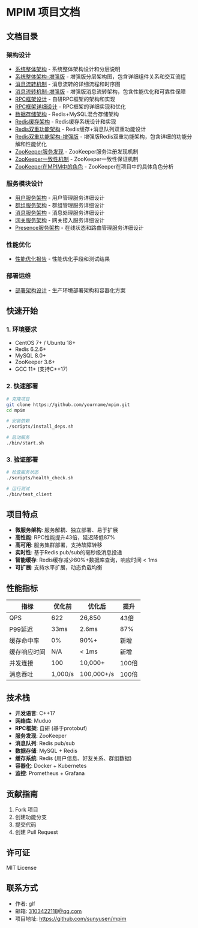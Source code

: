 # MPIM 项目文档

## 文档目录

### 架构设计
- [系统整体架构](architecture/overview.md) - 系统整体架构设计和分层说明
- [系统整体架构-增强版](architecture/overview-enhanced.md) - 增强版分层架构图，包含详细组件关系和交互流程
- [消息流转机制](architecture/message-flow.md) - 消息流转的详细流程和时序图
- [消息流转机制-增强版](architecture/message-flow-enhanced.md) - 增强版消息流转架构，包含性能优化和可靠性保障
- [RPC框架设计](architecture/rpc-framework.md) - 自研RPC框架的架构和实现
- [RPC框架详细设计](architecture/rpc-framework-detailed.md) - RPC框架的详细实现和优化
- [数据存储架构](architecture/data-storage.md) - Redis+MySQL混合存储架构
- [Redis缓存架构](architecture/redis-cache-architecture.md) - Redis缓存系统设计和实现
- [Redis双重功能架构](architecture/redis-dual-function-architecture.md) - Redis缓存+消息队列双重功能设计
- [Redis双重功能架构-增强版](architecture/redis-dual-function-enhanced.md) - 增强版Redis双重功能架构，包含详细的功能分解和性能优化
- [ZooKeeper服务发现](architecture/zookeeper-service-discovery.md) - ZooKeeper服务注册发现机制
- [ZooKeeper一致性机制](architecture/zookeeper-consistency-mechanism.md) - ZooKeeper一致性保证机制
- [ZooKeeper在MPIM中的角色](architecture/zookeeper-role-in-mpim.md) - ZooKeeper在项目中的具体角色分析

### 服务模块设计
- [用户服务架构](architecture/user-service-architecture.md) - 用户管理服务详细设计
- [群组服务架构](architecture/group-service-architecture.md) - 群组管理服务详细设计
- [消息服务架构](architecture/message-service-architecture.md) - 消息处理服务详细设计
- [网关服务架构](architecture/gateway-service-architecture.md) - 网关接入服务详细设计
- [Presence服务架构](architecture/presence-service-architecture.md) - 在线状态和路由管理服务详细设计

### 性能优化
- [性能优化报告](performance/optimization.md) - 性能优化手段和测试结果

### 部署运维
- [部署架构设计](deployment/architecture.md) - 生产环境部署架构和容器化方案

## 快速开始

### 1. 环境要求
- CentOS 7+ / Ubuntu 18+
- Redis 6.2.6+
- MySQL 8.0+
- ZooKeeper 3.6+
- GCC 11+ (支持C++17)

### 2. 快速部署
```bash
# 克隆项目
git clone https://github.com/yourname/mpim.git
cd mpim

# 安装依赖
./scripts/install_deps.sh

# 启动服务
./bin/start.sh
```

### 3. 验证部署
```bash
# 检查服务状态
./scripts/health_check.sh

# 运行测试
./bin/test_client
```

## 项目特点

- **微服务架构**: 服务解耦、独立部署、易于扩展
- **高性能**: RPC性能提升43倍，延迟降低87%
- **高可用**: 服务集群部署，支持故障转移
- **实时性**: 基于Redis pub/sub的毫秒级消息投递
- **智能缓存**: Redis缓存减少80%+数据库查询，响应时间 < 1ms
- **可扩展**: 支持水平扩展，动态负载均衡

## 性能指标

| 指标 | 优化前 | 优化后 | 提升 |
|------|--------|--------|------|
| QPS | 622 | 26,850 | 43倍 |
| P99延迟 | 33ms | 2.6ms | 87% |
| 缓存命中率 | 0% | 90%+ | 新增 |
| 缓存响应时间 | N/A | < 1ms | 新增 |
| 并发连接 | 100 | 10,000+ | 100倍 |
| 消息吞吐 | 1,000/s | 100,000+/s | 100倍 |

## 技术栈

- **开发语言**: C++17
- **网络库**: Muduo
- **RPC框架**: 自研 (基于protobuf)
- **服务发现**: ZooKeeper
- **消息队列**: Redis pub/sub
- **数据存储**: MySQL + Redis
- **缓存系统**: Redis (用户信息、好友关系、群组数据)
- **容器化**: Docker + Kubernetes
- **监控**: Prometheus + Grafana

## 贡献指南

1. Fork 项目
2. 创建功能分支
3. 提交代码
4. 创建 Pull Request

## 许可证

MIT License

## 联系方式

- 作者: glf
- 邮箱: 3103422118@qq.com
- 项目地址: https://github.com/sunyusen/mpim
